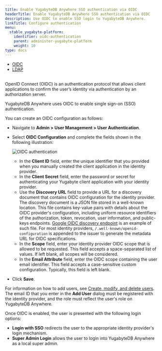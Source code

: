 ```yaml
---
title: Enable YugabyteDB Anywhere SSO authentication via OIDC
headerTitle: Enable YugabyteDB Anywhere SSO authentication via OIDC
description: Use OIDC to enable SSO login to YugabyteDB Anywhere.
linkTitle: Configure authentication
menu:
  stable_yugabyte-platform:
    identifier: oidc-authentication
    parent: administer-yugabyte-platform
    weight: 10
type: docs
---
```


<ul class="nav nav-tabs-alt nav-tabs-yb">
  <li >
    <a href="../oidc-authentication/" class="nav-link active">
      <i class="fa-solid fa-cubes"></i>
      OIDC
    </a>
  </li>
  <li>
    <a href="../ldap-authentication/" class="nav-link">
      <i class="fa-solid fa-cubes" aria-hidden="true"></i>
      LDAP
    </a>
  </li>
</ul>
<br> OpenID Connect (OIDC) is an authentication protocol that allows client applications to confirm the user’s identity via authentication by an authorization server.

YugabyteDB Anywhere uses OIDC to enable single sign-on (SSO) authentication.

You can create an OIDC configuration as follows:

- Navigate to **Admin > User Management > User Authentication**.

- Select **OIDC Configuration** and complete the fields shown in the following illustration:<br>

  ![OIDC authentication](/images/yp/oidc-auth.png)<br>

  - In the **Client ID** field, enter the unique identifier that you provided when you manually created the client application in the identity provider.
  - In the **Client Secret** field, enter the password or secret for authenticating your Yugabyte client application with your identity provider.
  - Use the **Discovery URL** field to provide a URL for a discovery document that contains OIDC configuration for the identity provider. The discovery document is a JSON file stored in a well-known location. This file contains key-value pairs with details about the OIDC provider's configuration, including uniform resource identifiers of the authorization, token, revocation, user information, and public-keys endpoints. [Google OIDC discovery endpoint](https://developers.google.com/identity/protocols/oauth2/openid-connect#an-id-tokens-payload) is an example of such file. For most identity providers, `/.well-known/openid-configuration` is appended to the issuer to generate the metadata URL for OIDC specifications.
  - In the **Scope** field, enter your identity provider OIDC scope that is allowed to be requested. This field accepts a space-separated list of values. If left blank, all scopes will be considered.
  - In the **Email Attribute** field, enter the OIDC scope containing the user email identifier. This field accepts a case-sensitive custom configuration. Typically, this field is left blank.

- Click **Save**.

For information on how to add users, see [Create, modify, and delete users](../../security/authorization-platform/#create-modify-and-delete-users). The email ID that you enter in the **Add User** dialog must be registered with the identity provider, and the role must reflect the user's role on YugabyteDB Anywhere.

Once OIDC is enabled, the user is presented with the following login options:

- **Login with SSO** redirects the user to the appropriate identity provider's login mechanism.
- **Super Admin Login** allows the user to login into YugabyteDB Anywhere as a local super admin.
